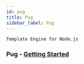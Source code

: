 ```yaml
---
id: pug
title: Pug
sidebar_label: Pug
---
```


```nodejs
Template Engine for Node.js
```

### Pug - [Getting Started](https://pugjs.org/api/getting-started.html)